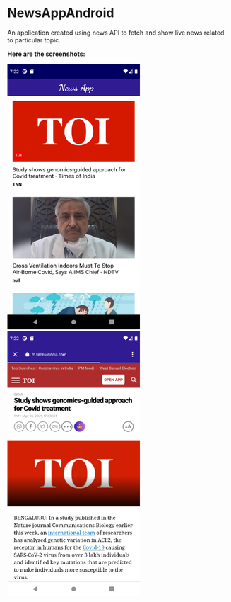 # NewsAppAndroid

An application created using news API to fetch and show live news related to particular topic.

**Here are the screenshots:**

<img src="screenshots/ss1.png" width="300" height="600">
<img src="screenshots/ss2.png" width="300" height="600">
